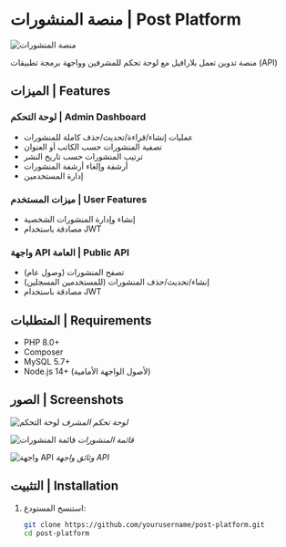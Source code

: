 # منصة المنشورات | Post Platform

![منصة المنشورات](public/images/screenshot.png)

منصة تدوين تعمل بلارافيل مع لوحة تحكم للمشرفين وواجهة برمجة تطبيقات (API)

## الميزات | Features

### لوحة التحكم | Admin Dashboard
- عمليات إنشاء/قراءة/تحديث/حذف كاملة للمنشورات
- تصفية المنشورات حسب الكاتب أو العنوان
- ترتيب المنشورات حسب تاريخ النشر
- أرشفة وإلغاء أرشفة المنشورات
- إدارة المستخدمين

### ميزات المستخدم | User Features
- إنشاء وإدارة المنشورات الشخصية
- مصادقة باستخدام JWT

### واجهة API العامة | Public API
- تصفح المنشورات (وصول عام)
- إنشاء/تحديث/حذف المنشورات (للمستخدمين المسجلين)
- مصادقة باستخدام JWT

## المتطلبات | Requirements

- PHP 8.0+
- Composer
- MySQL 5.7+
- Node.js 14+ (لأصول الواجهة الأمامية)

## الصور | Screenshots

![لوحة التحكم](public/images/admin-dashboard.png)
*لوحة تحكم المشرف*

![قائمة المنشورات](public/images/posts-list.png)
*قائمة المنشورات*

![واجهة API](public/images/api-docs.png)
*وثائق واجهة API*

## التثبيت | Installation

1. استنسخ المستودع:
   ```bash
   git clone https://github.com/yourusername/post-platform.git
   cd post-platform
